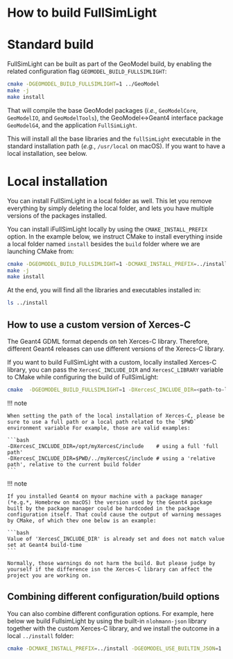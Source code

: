 
# How to build FullSimLight

# Standard build

FullSimLight can be built as part of the GeoModel build, by enabling the related configuration flag `GEOMODEL_BUILD_FULLSIMLIGHT`:

```bash
cmake -DGEOMODEL_BUILD_FULLSIMLIGHT=1 ../GeoModel
make -j
make install
```

That will compile the base GeoModel packages (*i.e.*, `GeoModelCore`, `GeoModelIO`, and `GeoModelTools`), the GeoModel<->Geant4 interface package `GeoModelG4`, and the application `FullSimLight`.

This will install all the base libraries and the `fullSimLight` executable in the standard installation path (*e.g.*, `/usr/local` on macOS). If you want to have a local installation, see below.

# Local installation

You can install FullSimLight in a local folder as well. This let you remove everything by simply deleting the local folder, and lets you have multiple versions of the packages installed.

You can install iFullSimLight locally by using the `CMAKE_INSTALL_PREFIX` option. In the example below, we instruct CMake to install everything inside a local folder named `install` besides the `build` folder where we are launching CMake from:

```bash
cmake -DGEOMODEL_BUILD_FULLSIMLIGHT=1 -DCMAKE_INSTALL_PREFIX=../install ../GeoModel
make -j
make install
```

At the end, you will find all the libraries and executables installed in:

```bash
ls ../install
```

## How to use a custom version of Xerces-C

The Geant4 GDML format depends on teh Xerces-C library. Therefore, different Geant4 releases can use different versions of the Xerecs-C library.

If you want to build FullSimLight with a custom, locally installed Xerces-C library, you can pass the `XercesC_INCLUDE_DIR` and `XercesC_LIBRARY` variable to CMake while configuring the build of FullSimLight:

```bash
cmake  -DGEOMODEL_BUILD_FULLSIMLIGHT=1 -DXercesC_INCLUDE_DIR=<path-to-local-XercesC-installation>/include -DXercesC_LIBRARY=<path-to-local-XercesC-installation>/lib/libxerces-c.dylib ../GeoModel/
```

!!! note
    
    When setting the path of the local installation of Xerces-C, please be sure to use a full path or a local path related to the `$PWD` environment variable For example, those are valid examples:

    ```bash
    -DXercesC_INCLUDE_DIR=/opt/myXercesC/include    # using a full 'full path' 
    -DXercesC_INCLUDE_DIR=$PWD/../myXercesC/include # using a 'relative path', relative to the current build folder 
    ```

!!! note

    If you installed Geant4 on myour machine with a package manager (*e.g.*, Homebrew on macOS) the version used by the Geant4 package built by the package manager could be hardcoded in the package configuration itself. That could cause the output of warning messages by CMake, of which thev one below is an example:

    ```bash
    Value of 'XercesC_INCLUDE_DIR' is already set and does not match value set at Geant4 build-time
    ```

    Normally, those warnings do not harm the build. But please judge by yourself if the difference isn the Xerces-C library can affect the project you are working on.



## Combining different configuration/build options

You can also combine different configuration options. For example, here below we build FullsimLight by using the built-in `nlohmann-json` library together with the custom Xerces-C library, and we install the outcome in a local `../install` folder: 

```bash
cmake -DCMAKE_INSTALL_PREFIX=../install -DGEOMODEL_USE_BUILTIN_JSON=1  -DGEOMODEL_BUILD_FULLSIMLIGHT=1 -DXercesC_INCLUDE_DIR=<path-to-local-XercesC-installation>/include -DXercesC_LIBRARY=<path-to-local-XercesC-installation>/lib/libxerces-c.dylib ../GeoModel/
```


